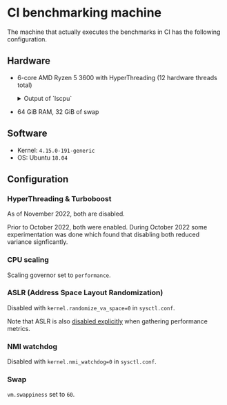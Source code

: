 # CI benchmarking machine
The machine that actually executes the benchmarks in CI has the following configuration.

## Hardware
- 6-core AMD Ryzen 5 3600 with HyperThreading (12 hardware threads total)
    <details>
    <summary>Output of `lscpu`</summary>

    ```
    Architecture:        x86_64
    CPU op-mode(s):      32-bit, 64-bit
    Byte Order:          Little Endian
    CPU(s):              12
    On-line CPU(s) list: 0-11
    Thread(s) per core:  2
    Core(s) per socket:  6
    Socket(s):           1
    NUMA node(s):        1
    Vendor ID:           AuthenticAMD
    CPU family:          23
    Model:               113
    Model name:          AMD Ryzen 5 3600 6-Core Processor
    Stepping:            0
    CPU MHz:             3819.020
    CPU max MHz:         3600.0000
    CPU min MHz:         2200.0000
    BogoMIPS:            7186.58
    Virtualization:      AMD-V
    L1d cache:           32K
    L1i cache:           32K
    L2 cache:            512K
    L3 cache:            16384K
    NUMA node0 CPU(s):   0-11
    Flags:               fpu vme de pse tsc msr pae mce cx8 apic sep mtrr pge mca cmov pat pse36 clflush mmx fxsr sse sse2 ht syscall nx mmxext fxsr_opt pdpe1gb rdtscp lm constant_tsc rep_good nopl xtopology nonstop_tsc cpuid extd_apicid aperfmperf pni pclmulqdq monitor ssse3 fma cx16 sse4_1 sse4_2 movbe popcnt aes xsave avx f16c rdrand lahf_lm cmp_legacy svm extapic cr8_legacy abm sse4a misalignsse 3dnowprefetch osvw ibs skinit wdt tce topoext perfctr_core perfctr_nb bpext perfctr_llc mwaitx cpb cat_l3 cdp_l3 hw_pstate sme ssbd ibpb stibp vmmcall fsgsbase bmi1 avx2 smep bmi2 cqm rdt_a rdseed adx smap clflushopt clwb sha_ni xsaveopt xsavec xgetbv1 xsaves cqm_llc cqm_occup_llc cqm_mbm_total cqm_mbm_local clzero irperf xsaveerptr arat npt lbrv svm_lock nrip_save tsc_scale vmcb_clean flushbyasid decodeassists pausefilter pfthreshold avic v_vmsave_vmload vgif umip rdpid overflow_recov succor smca
    ```

    </details>
- 64 GiB RAM, 32 GiB of swap

## Software
- Kernel: `4.15.0-191-generic`
- OS: Ubuntu `18.04`

## Configuration
### HyperThreading & Turboboost
As of November 2022, both are disabled.

Prior to October 2022, both were enabled. During October 2022 some
experimentation was done which found that disabling both reduced variance
signficantly.

### CPU scaling
Scaling governor set to `performance`.

### ASLR (Address Space Layout Randomization)
Disabled with `kernel.randomize_va_space=0` in `sysctl.conf`.

Note that ASLR is also
[disabled explicitly](src/bin/rustc-fake.rs) when gathering performance metrics.

### NMI watchdog
Disabled with `kernel.nmi_watchdog=0` in `sysctl.conf`.

### Swap
`vm.swappiness` set to `60`.
